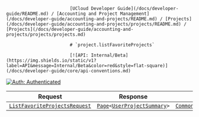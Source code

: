                             [UCloud Developer Guide](/docs/developer-guide/README.md) / [Accounting and Project Management](/docs/developer-guide/accounting-and-projects/README.md) / [Projects](/docs/developer-guide/accounting-and-projects/projects/README.md) / [Projects](/docs/developer-guide/accounting-and-projects/projects/projects.md)
                            
                            # `project.listFavoriteProjects`

                            [![API: Internal/Beta](https://img.shields.io/static/v1?label=API&message=Internal/Beta&color=red&style=flat-square)](/docs/developer-guide/core/api-conventions.md)
[![Auth: Authenticated](https://img.shields.io/static/v1?label=Auth&message=Authenticated&color=informational&style=flat-square)](/docs/developer-guide/core/types.md#role)



| Request | Response | Error |
|---------|----------|-------|
|<code><a href='#listfavoriteprojectsrequest'>ListFavoriteProjectsRequest</a></code>|<code><a href='/docs/reference/dk.sdu.cloud.Page.md'>Page</a>&lt;<a href='#userprojectsummary'>UserProjectSummary</a>&gt;</code>|<code><a href='/docs/reference/dk.sdu.cloud.CommonErrorMessage.md'>CommonErrorMessage</a></code>|


